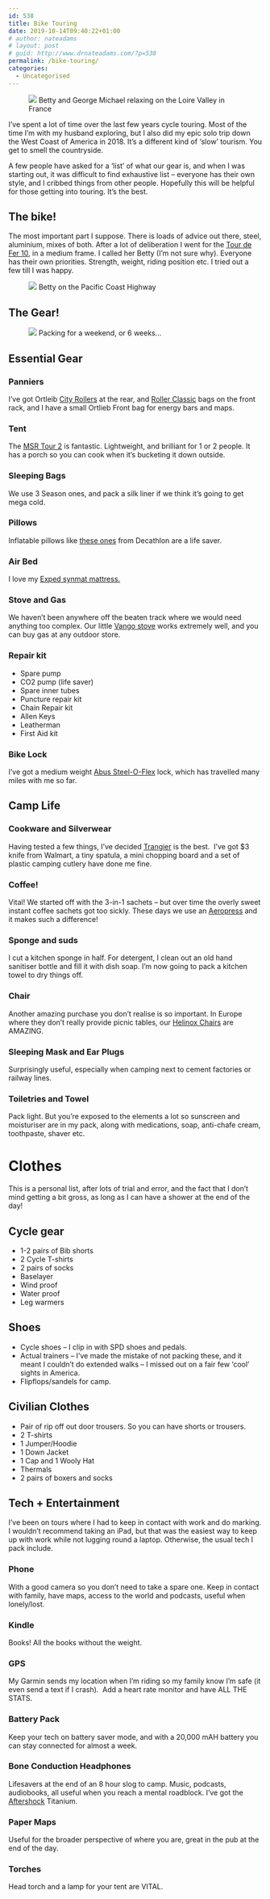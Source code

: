```yaml
---
id: 538
title: Bike Touring
date: 2019-10-14T09:40:22+01:00
# author: nateadams
# layout: post
# guid: http://www.drnateadams.com/?p=538
permalink: /bike-touring/
categories:
  - Uncategorised
---
```


<figure>
	<img src="/images/posts/bike1.jpg">
	<figurecaption>Betty and George Michael relaxing on the Loire Valley in France</figurecaption>
</figure>

I&#8217;ve spent a lot of time over the last few years cycle touring. Most of the time I&#8217;m with my husband exploring, but I also did my epic solo trip down the West Coast of America in 2018. It&#8217;s a different kind of &#8216;slow&#8217; tourism. You get to smell the countryside. 

A few people have asked for a &#8216;list&#8217; of what our gear is, and when I was starting out, it was difficult to find exhaustive list &#8211; everyone has their own style, and I cribbed things from other people. Hopefully this will be helpful for those getting into touring. It&#8217;s the best. 

## The bike!

The most important part I suppose. There is loads of advice out there, steel, aluminium, mixes of both. After a lot of deliberation I went for the [Tour de Fer 10](https://www.genesisbikes.co.uk/bike/tour-de-fer-10), in a medium frame. I called her Betty (I&#8217;m not sure why). Everyone has their own priorities. Strength, weight, riding position etc. I tried out a few till I was happy. 

<figure>
	<img src="/images/posts/bike2.jpg">
	<figurecaption>Betty on the Pacific Coast Highway</figurecaption>
</figure>

## The Gear!

<figure>
	<img src="/images/posts/gear.jpg">
	<figurecaption>Packing for a weekend, or 6 weeks...</figurecaption>
</figure>

## Essential Gear

### Panniers

I&#8217;ve got Ortleib [City Rollers](https://www.ortlieb.com/uk/back-roller-city) at the rear, and [Roller Classic](https://www.ortlieb.com/uk/sport-roller-classic) bags on the front rack, and I have a small Ortlieb Front bag for energy bars and maps.

### Tent

The [MSR Tour 2](https://www.msrgear.com/ie/products/tents/hubba-tour-2-two-person-cycle-touring-tent/09550.html?srd=true) is fantastic. Lightweight, and brilliant for 1 or 2 people. It has a porch so you can cook when it&#8217;s bucketing it down outside.  

### Sleeping Bags

We use 3 Season ones, and pack a silk liner if we think it&#8217;s going to get mega cold.

### Pillows

Inflatable pillows like [these ones](https://www.decathlon.co.uk/helium-trek-pillow-grey-id_8382813.html) from Decathlon are a life saver. 

### Air Bed

I love my [Exped synmat mattress.](http://www.exped.com/switzerland/en/product-category/mats/synmat-ul-lw) 

### Stove and Gas

We haven&#8217;t been anywhere off the beaten track where we would need anything too complex. Our little [Vango stove](https://www.vango.co.uk/gb/outdoor-trekking-essentials/437-compact-gas-stove.html) works extremely well, and you can buy gas at any outdoor store.

### Repair kit

  * Spare pump
  * CO2 pump (life saver)
  * Spare inner tubes
  * Puncture repair kit
  * Chain Repair kit
  * Allen Keys
  * Leatherman
  * First Aid kit

### Bike Lock

I&#8217;ve got a medium weight [Abus Steel-O-Flex](https://www.abus.com/uk/Mobile-Security/Bike-Safety-and-Security/Locks/Steel-O-Flex) lock, which has travelled many miles with me so far.

## Camp Life

### Cookware and Silverwear

Having tested a few things, I&#8217;ve decided [Trangier](https://trangia.se/en/) is the best.  I&#8217;ve got $3 knife from Walmart, a tiny spatula, a mini chopping board and a set of plastic camping cutlery have done me fine.

### Coffee!

Vital! We started off with the 3-in-1 sachets &#8211; but over time the overly sweet instant coffee sachets got too sickly. These days we use an [Aeropress](https://www.aeropress.co.uk) and it makes such a difference! 

### Sponge and suds

I cut a kitchen sponge in half. For detergent, I clean out an old hand sanitiser bottle and fill it with dish soap. I&#8217;m now going to pack a kitchen towel to dry things off.

### Chair

Another amazing purchase you don&#8217;t realise is so important. In Europe where they don&#8217;t really provide picnic tables, our [Helinox Chairs](https://helinox.com/products/chair-one?variant=16668545581126#Image5322740072518) are AMAZING.

### Sleeping Mask and Ear Plugs

Surprisingly useful, especially when camping next to cement factories or railway lines. 

### Toiletries and Towel

Pack light. But you&#8217;re exposed to the elements a lot so sunscreen and moisturiser are in my pack, along with medications, soap, anti-chafe cream, toothpaste, shaver etc.

# Clothes

This is a personal list, after lots of trial and error, and the fact that I don&#8217;t mind getting a bit gross, as long as I can have a shower at the end of the day!

## Cycle gear

  * 1-2 pairs of Bib shorts
  * 2 Cycle T-shirts
  * 2 pairs of socks
  * Baselayer
  * Wind proof
  * Water proof
  * Leg warmers

## Shoes

  * Cycle shoes &#8211; I clip in with SPD shoes and pedals.
  * Actual trainers &#8211; I&#8217;ve made the mistake of not packing these, and it meant I couldn&#8217;t do extended walks &#8211; I missed out on a fair few &#8216;cool&#8217; sights in America.
  * Flipflops/sandels for camp.

## Civilian Clothes

  * Pair of rip off out door trousers. So you can have shorts or trousers.
  * 2 T-shirts
  * 1 Jumper/Hoodie
  * 1 Down Jacket
  * 1 Cap and 1 Wooly Hat
  * Thermals
  * 2 pairs of boxers and socks

## Tech + Entertainment

I&#8217;ve been on tours where I had to keep in contact with work and do marking. I wouldn&#8217;t recommend taking an iPad, but that was the easiest way to keep up with work while not lugging round a laptop. Otherwise, the usual tech I pack include.

### Phone

With a good camera so you don&#8217;t need to take a spare one. Keep in contact with family, have maps, access to the world and podcasts, useful when lonely/lost.

### Kindle

Books! All the books without the weight.

### GPS

My Garmin sends my location when I&#8217;m riding so my family know I&#8217;m safe (it even send a text if I crash).  Add a heart rate monitor and have ALL THE STATS.

### Battery Pack

Keep your tech on battery saver mode, and with a 20,000 mAH battery you can stay connected for almost a week. 

### Bone Conduction Headphones

Lifesavers at the end of an 8 hour slog to camp. Music, podcasts, audiobooks, all useful when you reach a mental roadblock. I&#8217;ve got the [Aftershock](https://aftershokz.co.uk/products/titanium) Titanium. 

### Paper Maps

Useful for the broader perspective of where you are, great in the pub at the end of the day.

### Torches

Head torch and a lamp for your tent are VITAL.